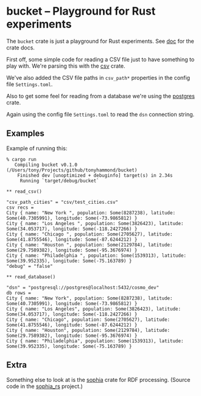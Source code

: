 # bucket – Playground for Rust experiments

The `bucket` crate is just a playground for Rust experiments. See
[doc](https://tonyhammond.github.io/bucket/doc/bucket/) for the crate docs.

First off, some simple code for reading a CSV file just to have something to
play with. We're parsing this with the
[csv](https://docs.rs/csv/1.0.2/csv/) crate.

We've also added the CSV file paths in `csv_path*` properties in the config
file `Settings.toml`.

Also to get some feel for reading from a database we're using the
[postgres](https://docs.rs/postgres/0.15.2/postgres/) crate.

Again using the config file `Settings.toml` to read the `dsn` connection string.

## Examples

Example of running this:
```
% cargo run
   Compiling bucket v0.1.0 (/Users/tony/Projects/github/tonyhammond/bucket)                                                              
    Finished dev [unoptimized + debuginfo] target(s) in 2.34s                                                                            
     Running `target/debug/bucket`

** read_csv()

"csv_path_cities" = "csv/test_cities.csv"
csv recs =
City { name: "New York ", population: Some(8287238), latitude: Some(40.7305991), longitude: Some(-73.9865812) }
City { name: "Los Angeles ", population: Some(3826423), latitude: Some(34.053717), longitude: Some(-118.2427266) }
City { name: "Chicago ", population: Some(2705627), latitude: Some(41.8755546), longitude: Some(-87.6244212) }
City { name: "Houston ", population: Some(2129784), latitude: Some(29.7589382), longitude: Some(-95.3676974) }
City { name: "Philadelphia ", population: Some(1539313), latitude: Some(39.952335), longitude: Some(-75.163789) }
"debug" = "false"

** read_database()

"dsn" = "postgresql://postgres@localhost:5432/cosmo_dev"
db rows =
City { name: "New York", population: Some(8287238), latitude: Some(40.7305991), longitude: Some(-73.9865812) }
City { name: "Los Angeles", population: Some(3826423), latitude: Some(34.053717), longitude: Some(-118.2427266) }
City { name: "Chicago", population: Some(2705627), latitude: Some(41.8755546), longitude: Some(-87.6244212) }
City { name: "Houston", population: Some(2129784), latitude: Some(29.7589382), longitude: Some(-95.3676974) }
City { name: "Philadelphia", population: Some(1539313), latitude: Some(39.952335), longitude: Some(-75.163789) }
```

## Extra

Something else to look at is the [sophia](https://docs.rs/sophia/0.1.0/sophia/) crate for RDF processing. (Source code in the [sophia_rs](https://github.com/pchampin/sophia_rs) project.)
